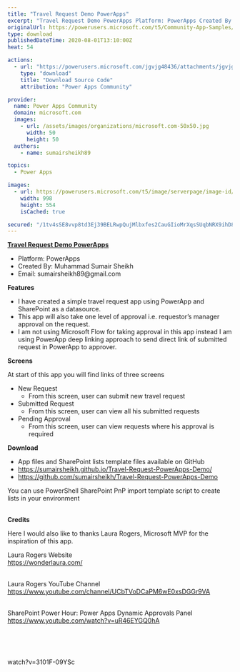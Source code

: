 ```yaml
---
title: "Travel Request Demo PowerApps"
excerpt: "Travel Request Demo PowerApps Platform: PowerApps Created By: Muhammad Sumair Sheikh Email: sumairsheikh89@gmail.com Features I have created a simple"
originalUrl: https://powerusers.microsoft.com/t5/Community-App-Samples/Travel-Request-Demo-PowerApps/td-p/644799
type: download
publishedDateTime: 2020-08-01T13:10:00Z
heat: 54

actions:
  - url: "https://powerusers.microsoft.com/jgvjg48436/attachments/jgvjg48436/AppFeedbackGallery/587/1/Travel%20Request%20Demo%20App.msapp"
    type: "download"
    title: "Download Source Code"
    attribution: "Power Apps Community"

provider:
  name: Power Apps Community
  domain: microsoft.com
  images:
    - url: /assets/images/organizations/microsoft.com-50x50.jpg
      width: 50
      height: 50
  authors:
    - name: sumairsheikh89

topics:
  - Power Apps

images:
  - url: https://powerusers.microsoft.com/t5/image/serverpage/image-id/165970i14C9B470061EC8CA/image-size/large?v=1.0&px=999
    width: 998
    height: 554
    isCached: true

secured: "/1tv4sSE8vvp8td3Ej39BELRwpQujMlbxfes2CauGIioMrXqsSUqbNRX9ihD8GV0VBq34CUBhUZrrp3gfFbMVgPhldz3F3cjCkVUfqhl+xw8sKsJRvjBoxRlTSj9Hz3oxz6B7CjQ+gj18JN0cpaQk9Q9+0/7fBr5JA/uQdo3gFZHf+4IyTEe5JdpViYLodkgOjRlloWC5ZS5QCF8BDxe1Mpm225HLQHBgMuJfXRl3E/dNN+1lMnn4X250otvxl9owVIqyVhqKOtm/VDgJ1LrYYBMX9A1ah0cQEjAi4h9AmIu83WYnwVtbNMqW6hNGNU1kYQhXnV+L5RzaNmVuXuxTHRhXKA/sXfYu2x0CyZIGv5BNbmeVGELhguXQSCNU+dmgvlAJ3B1tyh3Y/LlbfUcptpJ2RJrApXrOIwFqlhk5O7z1WnZyehgSQkW/AUk2pjc;zN2T06x5CiQWOArZuSlTtw=="
---
```

<p><u><strong>Travel Request Demo PowerApps</strong></u></p><ul><li>Platform: PowerApps</li><li>Created By: Muhammad Sumair Sheikh</li><li>Email: sumairsheikh89@gmail.com</li></ul><p><strong>Features</strong></p><ul><li>I have created a simple travel request app using PowerApp and SharePoint as a datasource.</li><li>This app will also take one level of approval i.e. requestor’s manager approval on the request.</li><li>I am not using Microsoft Flow for taking approval in this app instead I am using PowerApp deep linking approach to send direct link of submitted request in PowerApp to approver.</li></ul><p><strong>Screens</strong></p><p>At start of this app you will find links of three screens</p><ul><li>New Request<ul><li>From this screen, user can submit new travel request</li></ul></li><li>Submitted Request<ul><li>From this screen, user can view all his submitted requests</li></ul></li><li>Pending Approval<ul><li>From this screen, user can view requests where his approval is required</li></ul></li></ul><p><strong>Download</strong></p><ul><li>App files and SharePoint lists template files available on GitHub</li><li><a href="https://sumairsheikh.github.io/Travel-Request-PowerApps-Demo/" target="_blank" rel="noopener nofollow noopener noreferrer">https://sumairsheikh.github.io/Travel-Request-PowerApps-Demo/</a></li><li><a href="https://github.com/sumairsheikh/Travel-Request-PowerApps-Demo" target="_blank" rel="noopener nofollow noopener noreferrer">https://github.com/sumairsheikh/Travel-Request-PowerApps-Demo</a></li></ul><p>You can use PowerShell SharePoint PnP import template script to create lists in your environment<br><br></p><p><strong>Credits</strong></p><p>Here I would also like to thanks Laura Rogers, Microsoft MVP for the inspiration of this app.</p><p>Laura Rogers Website<br><a href="https://wonderlaura.com/" target="_blank" rel="noopener nofollow noopener noreferrer">https://wonderlaura.com/</a><br><br></p><p>Laura Rogers YouTube Channel<br><a href="https://www.youtube.com/channel/UCbTVoDCaPM6wE0xsDGGr9VA" target="_blank" rel="noopener nofollow noopener noreferrer">https://www.youtube.com/channel/UCbTVoDCaPM6wE0xsDGGr9VA</a></p><p><br>SharePoint Power Hour: Power Apps Dynamic Approvals Panel<br><a href="https://www.youtube.com/watch?v=uR46EYGQ0hA" target="_blank" rel="noopener nofollow noopener noreferrer">https://www.youtube.com/watch?v=uR46EYGQ0hA</a></p><p>&nbsp;</p><p>&nbsp;</p><p><span class="videoUrl hidden">watch?v=3101F-09YSc</span></p>

